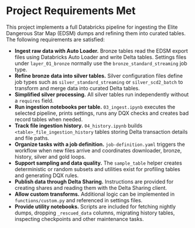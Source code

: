 # Project Requirements Met

This project implements a full Databricks pipeline for ingesting the Elite Dangerous Star Map (EDSM) dumps and refining them into curated tables. The following requirements are satisfied:

- **Ingest raw data with Auto Loader.** Bronze tables read the EDSM export files using Databricks Auto Loader and write Delta tables. Settings files under `layer_01_bronze` normally use the `bronze_standard_streaming` job type.
- **Refine bronze data into silver tables.** Silver configuration files define job types such as `silver_standard_streaming` or `silver_scd2_batch` to transform and merge data into curated Delta tables.
- **Simplified silver processing.** All silver tables run independently without a `requires` field.
- **Run ingestion notebooks per table.** `03_ingest.ipynb` executes the selected pipeline, prints settings, runs any DQX checks and creates bad record tables when needed.
- **Track file ingestion history.** `04_history.ipynb` builds `<table>_file_ingestion_history` tables storing Delta transaction details and file paths.
- **Organize tasks with a job definition.** `job-definition.yaml` triggers the workflow when new files arrive and coordinates downloader, bronze, history, silver and gold loops.
- **Support sampling and data quality.** The `sample_table` helper creates deterministic or random subsets and utilities exist for profiling tables and generating DQX rules.
- **Publish data through Delta Sharing.** Instructions are provided for creating shares and reading them with the Delta Sharing client.
- **Allow custom transforms.** Additional logic can be implemented in `functions/custom.py` and referenced in settings files.
- **Provide utility notebooks.** Scripts are included for fetching nightly dumps, dropping `_rescued_data` columns, migrating history tables, inspecting checkpoints and other maintenance tasks.


